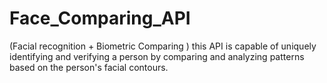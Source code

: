 # Face_Comparing_API
(Facial recognition + Biometric Comparing ) this API is capable of uniquely identifying and verifying a person by comparing and analyzing patterns based on the person's facial contours.
